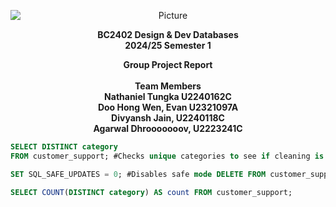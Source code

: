 <div align="center">

<img src="https://github.com/user-attachments/assets/a1167d91-00c5-49f5-9dce-430fa0d8045f" 
        alt="Picture" 
        style="display: block; margin: 0 auto" />
</div>

<div align="center">

**BC2402 Design & Dev Databases** \
**2024/25 Semester 1**

**Group Project Report**
<br />
<br />
**Team Members** \
**Nathaniel Tungka U2240162C** \
**Doo Hong Wen, Evan U2321097A** \
**Divyansh Jain, U2240118C** \
**Agarwal Dhrooooooov, U2223241C**
</div>


```sql
SELECT DISTINCT category
FROM customer_support; #Checks unique categories to see if cleaning is needed SELECT * FROM customer_support WHERE category NOT REGEXP '^[A-Z]+$';

SET SQL_SAFE_UPDATES = 0; #Disables safe mode DELETE FROM customer_support WHERE category NOT REGEXP '^[A-Z]+$'; #Deletes problematic rows SET SQL_SAFE_UPDATES = 1; #Re-enable safe mode

SELECT COUNT(DISTINCT category) AS count FROM customer_support;
```
